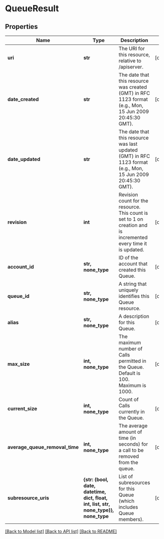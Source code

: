 # QueueResult

## Properties
Name | Type | Description | Notes
------------ | ------------- | ------------- | -------------
**uri** | **str** | The URI for this resource, relative to /apiserver. | [optional] 
**date_created** | **str** | The date that this resource was created (GMT) in RFC 1123 format (e.g., Mon, 15 Jun 2009 20:45:30 GMT). | [optional] 
**date_updated** | **str** | The date that this resource was last updated (GMT) in RFC 1123 format (e.g., Mon, 15 Jun 2009 20:45:30 GMT). | [optional] 
**revision** | **int** | Revision count for the resource. This count is set to 1 on creation and is incremented every time it is updated. | [optional] 
**account_id** | **str, none_type** | ID of the account that created this Queue. | [optional] 
**queue_id** | **str, none_type** | A string that uniquely identifies this Queue resource. | [optional] 
**alias** | **str, none_type** | A description for this Queue. | [optional] 
**max_size** | **int, none_type** | The maximum number of Calls permitted in the Queue. Default is 100. Maximum is 1000. | [optional] 
**current_size** | **int, none_type** | Count of Calls currently in the Queue. | [optional] 
**average_queue_removal_time** | **int, none_type** | The average amount of time (in seconds) for a call to be removed from the queue. | [optional] 
**subresource_uris** | **{str: (bool, date, datetime, dict, float, int, list, str, none_type)}, none_type** | List of subresources for this Queue (which includes Queue members). | [optional] 

[[Back to Model list]](../README.md#documentation-for-models) [[Back to API list]](../README.md#documentation-for-api-endpoints) [[Back to README]](../README.md)


